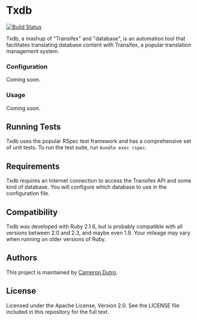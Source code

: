 Txdb
====

[![Build Status](https://travis-ci.org/lumoslabs/txdb.svg?branch=master)](https://travis-ci.org/lumoslabs/txdb)

Txdb, a mashup of "Transifex" and "database", is an automation tool that facilitates translating database content with Transifex, a popular translation management system.

### Configuration

Coming soon.

### Usage

Coming soon.

Running Tests
---

Txdb uses the popular RSpec test framework and has a comprehensive set of unit tests. To run the test suite, run `bundle exec rspec`.

Requirements
---

Txdb requires an Internet connection to access the Transifex API and some kind of database. You will configure which database to use in the configuration file.

Compatibility
---

Txdb was developed with Ruby 2.1.6, but is probably compatible with all versions between 2.0 and 2.3, and maybe even 1.9. Your mileage may vary when running on older versions of Ruby.

Authors
---

This project is maintained by [Cameron Dutro](https://github.com/camertron).

License
---

Licensed under the Apache License, Version 2.0. See the LICENSE file included in this repository for the full text.
